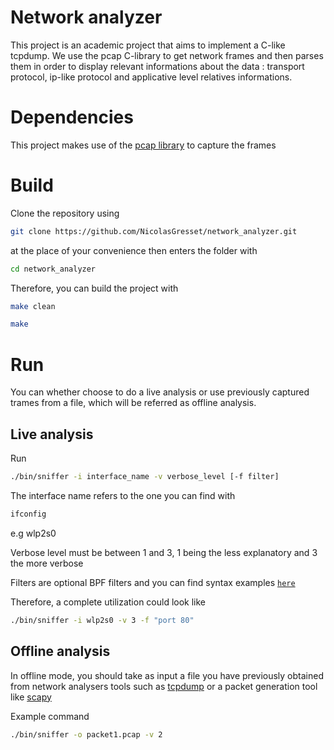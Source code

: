 # Network analyzer

This project is an academic project that aims to implement a C-like tcpdump.
We use the pcap C-library to get network frames and then parses them in order to display relevant informations about the data : transport protocol, ip-like protocol and applicative level relatives informations.

# Dependencies

This project makes use of the [pcap library](https://github.com/the-tcpdump-group/libpcap) to capture the frames

# Build

Clone the repository using
```bash
git clone https://github.com/NicolasGresset/network_analyzer.git
```
at the place of your convenience then enters the folder with
```bash
cd network_analyzer
```

Therefore, you can build the project with

```bash
make clean
```  
```bash
make
```

# Run

You can whether choose to do a live analysis or use previously captured trames from a file, which will be referred as offline analysis.

## Live analysis

Run
```bash
./bin/sniffer -i interface_name -v verbose_level [-f filter]
```
The interface name refers to the one you can find with
```bash
ifconfig
```
e.g wlp2s0

Verbose level must be between 1 and 3, 1 being the less explanatory and 3 the more verbose

Filters are optional BPF filters and you can find syntax examples [`here`](https://biot.com/capstats/bpf.html)

Therefore, a complete utilization could look like
```bash
./bin/sniffer -i wlp2s0 -v 3 -f "port 80"
```

## Offline analysis

In offline mode, you should take as input a file you have previously obtained from network analysers tools such as [tcpdump](https://www.tcpdump.org/) or a packet generation tool like [scapy](https://scapy.net/)

Example command
```bash
./bin/sniffer -o packet1.pcap -v 2
```